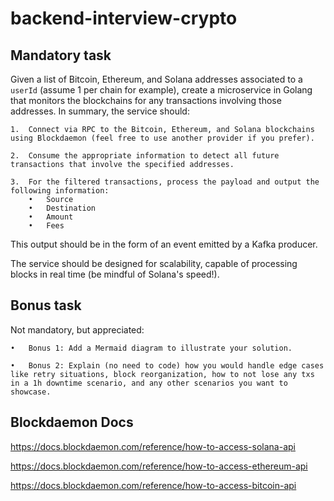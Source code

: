 # backend-interview-crypto

## Mandatory task
Given a list of Bitcoin, Ethereum, and Solana addresses associated to a `userId` (assume 1 per chain for example), create a microservice in Golang that monitors the blockchains for any transactions involving those addresses. In summary, the service should:

	1.	Connect via RPC to the Bitcoin, Ethereum, and Solana blockchains using Blockdaemon (feel free to use another provider if you prefer).
 
	2.	Consume the appropriate information to detect all future transactions that involve the specified addresses.
 
	3.	For the filtered transactions, process the payload and output the following information:
		•	Source
		•	Destination
		•	Amount
		•	Fees

This output should be in the form of an event emitted by a Kafka producer.

The service should be designed for scalability, capable of processing blocks in real time (be mindful of Solana's speed!).

## Bonus task 
Not mandatory, but appreciated:

	•	Bonus 1: Add a Mermaid diagram to illustrate your solution.
 
	•	Bonus 2: Explain (no need to code) how you would handle edge cases like retry situations, block reorganization, how to not lose any txs in a 1h downtime scenario, and any other scenarios you want to showcase.

## Blockdaemon Docs
https://docs.blockdaemon.com/reference/how-to-access-solana-api

https://docs.blockdaemon.com/reference/how-to-access-ethereum-api

https://docs.blockdaemon.com/reference/how-to-access-bitcoin-api